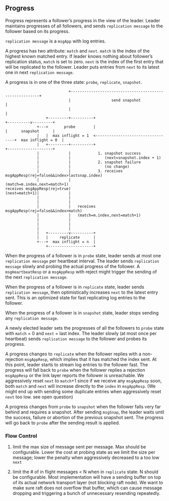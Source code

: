 ## Progress

Progress represents a follower’s progress in the view of the leader. Leader maintains progresses of all followers, and sends `replication message` to the follower based on its progress.

`replication message` is a `msgApp` with log entries.

A progress has two attribute: `match` and `next`. `match` is the index of the highest known matched entry. If leader knows nothing about follower’s replication status, `match` is set to zero. `next` is the index of the first entry that will be replicated to the follower. Leader puts entries from `next` to its latest one in next `replication message`.

A progress is in one of the three state: `probe`, `replicate`, `snapshot`.

```
                            +--------------------------------------------------------+
                            |                  send snapshot                         |
                            |                                                        |
                  +---------+----------+                                  +----------v---------+
              +--->       probe        |                                  |      snapshot      |
              |   |  max inflight = 1  <----------------------------------+  max inflight = 0  |
              |   +---------+----------+                                  +--------------------+
              |             |            1. snapshot success
              |             |               (next=snapshot.index + 1)
              |             |            2. snapshot failure
              |             |               (no change)
              |             |            3. receives msgAppResp(rej=false&&index>lastsnap.index)
              |             |               (match=m.index,next=match+1)
receives msgAppResp(rej=true)
(next=match+1)|             |
              |             |
              |             |
              |             |   receives msgAppResp(rej=false&&index>match)
              |             |   (match=m.index,next=match+1)
              |             |
              |             |
              |             |
              |   +---------v----------+
              |   |     replicate      |
              +---+  max inflight = n  |
                  +--------------------+
```

When the progress of a follower is in `probe` state, leader sends at most one `replication message` per heartbeat interval. The leader sends `replication message` slowly and probing the actual progress of the follower. A `msgHeartbeatResp` or a `msgAppResp` with reject might trigger the sending of the next `replication message`.

When the progress of a follower is in `replicate` state, leader sends `replication message`, then optimistically increases `next` to the latest entry sent. This is an optimized state for fast replicating log entries to the follower.

When the progress of a follower is in `snapshot` state, leader stops sending any `replication message`.

A newly elected leader sets the progresses of all the followers to `probe` state with `match` = 0 and `next` = last index. The leader slowly (at most once per heartbeat) sends `replication message` to the follower and probes its progress.

A progress changes to `replicate` when the follower replies with a non-rejection `msgAppResp`, which implies that it has matched the index sent. At this point, leader starts to stream log entries to the follower fast. The progress will fall back to `probe` when the follower replies a rejection `msgAppResp` or the link layer reports the follower is unreachable. We aggressively reset `next` to `match`+1 since if we receive any `msgAppResp` soon, both `match` and `next` will increase directly to the `index` in `msgAppResp`. (We might end up with sending some duplicate entries when aggressively reset `next` too low. see open question)

A progress changes from `probe` to `snapshot` when the follower falls very far behind and requires a snapshot. After sending `msgSnap`, the leader waits until the success, failure or abortion of the previous snapshot sent. The progress will go back to `probe` after the sending result is applied.

### Flow Control

1. limit the max size of message sent per message. Max should be configurable.
   Lower the cost at probing state as we limit the size per message; lower the penalty when aggressively decreased to a too low `next`

2. limit the # of in flight messages < N when in `replicate` state. N should be configurable. Most implementation will have a sending buffer on top of its actual network transport layer (not blocking raft node). We want to make sure raft does not overflow that buffer, which can cause message dropping and triggering a bunch of unnecessary resending repeatedly.

